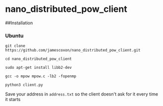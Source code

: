 # nano_distributed_pow_client

##Installation

### Ubuntu
`git clone https://github.com/jamescoxon/nano_distributed_pow_client.git`

`cd nano_distributed_pow_client`

`sudo apt-get install libb2-dev`

`gcc -o mpow mpow.c -lb2 -fopenmp`

`python3 client.py`

Save your address in `address.txt` so the client doesn't ask for it every time it starts
